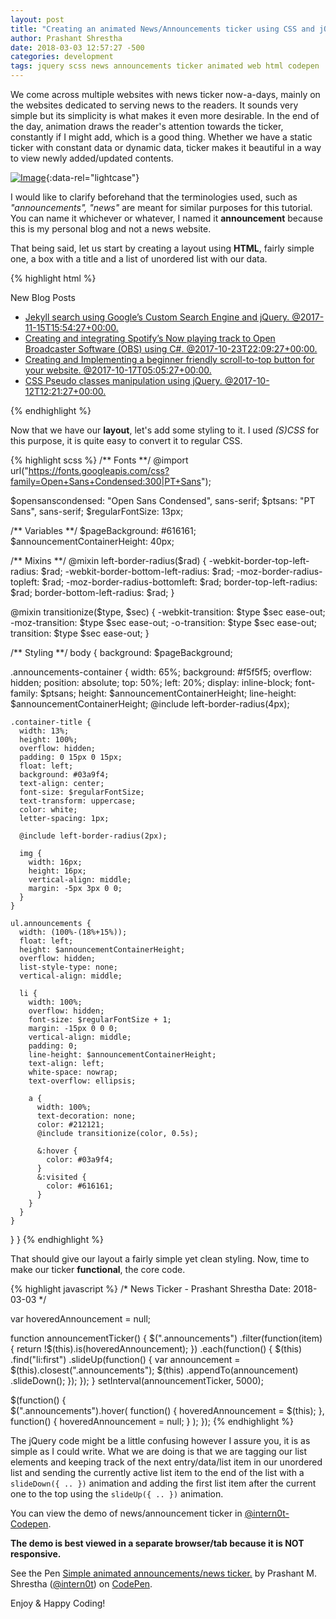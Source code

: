 ```yaml
---
layout: post
title: "Creating an animated News/Announcements ticker using CSS and jQuery."
author: Prashant Shrestha 
date: 2018-03-03 12:57:27 -500 
categories: development
tags: jquery scss news announcements ticker animated web html codepen
---
```


We come across multiple websites with news ticker now-a-days, mainly on the websites dedicated to serving news to the readers. It sounds very simple but its simplicity is what makes it even more desirable. In the end of the day, animation draws the reader's attention towards the ticker, constantly if I might add, which is a good thing. Whether we have a static ticker with constant data or dynamic data, ticker makes it beautiful in a way to view newly added/updated contents.

[![Image](https://i.imgur.com/dfOiWdt.jpg)](https://i.imgur.com/dfOiWdt.jpg "News & Announcements Ticker"){:data-rel="lightcase"}

I would like to clarify beforehand that the terminologies used, such as *"announcements", "news"* are meant for similar purposes for this tutorial. You can name it whichever or whatever, I named it **announcement** because this is my personal blog and not a news website.
<!--excerpt-->
That being said, let us start by creating a layout using **HTML**, fairly simple one, a box with a title and a list of unordered list with our data.

{% highlight html %}
<div class="announcements-container">
  <div class="container-title">New Blog Posts</div>
  <ul class="announcements">
    <li><a href="https://prashant.me/development/2017/11/15/jekyll-search-using-google-custom-search-engine-and-jquery.html" title="#">Jekyll search using Google’s Custom Search Engine and jQuery. @2017-11-15T15:54:27+00:00.</a></li>
    <li><a href="https://prashant.me/development/2017/10/23/creating-and-integrating-spotify-now-playing-to-open-broadcaster-software.html" title="#">Creating and integrating Spotify’s Now playing track to Open Broadcaster Software (OBS) using C#. @2017-10-23T22:09:27+00:00.</a></li>
    <li><a href="https://prashant.me/development/2017/10/17/creating-and-implementing-a-beginner-friendly-scroll-to-top-button-for-your-website.html" title="#">Creating and Implementing a beginner friendly scroll-to-top button for your website. @2017-10-17T05:05:27+00:00.</a></li>
    <li><a href="https://prashant.me/development/2013/10/12/css-pseudo-class-manipulation-using-jquery.html" title="#">CSS Pseudo classes manipulation using jQuery. @2017-10-12T12:21:27+00:00.</a></li>
  </ul>
</div>
{% endhighlight %}

Now that we have our **layout**, let's add some styling to it. I used *(S)CSS* for this purpose, it is quite easy to convert it to regular CSS.

{% highlight scss %}
/** Fonts **/
@import url("https://fonts.googleapis.com/css?family=Open+Sans+Condensed:300|PT+Sans");

$opensanscondensed: "Open Sans Condensed", sans-serif;
$ptsans: "PT Sans", sans-serif;
$regularFontSize: 13px;

/** Variables **/
$pageBackground: #616161;
$announcementContainerHeight: 40px;

/** Mixins **/
@mixin left-border-radius($rad) {
  -webkit-border-top-left-radius: $rad;
  -webkit-border-bottom-left-radius: $rad;
  -moz-border-radius-topleft: $rad;
  -moz-border-radius-bottomleft: $rad;
  border-top-left-radius: $rad;
  border-bottom-left-radius: $rad;
}

@mixin transitionize($type, $sec) {
  -webkit-transition: $type $sec ease-out;
  -moz-transition: $type $sec ease-out;
  -o-transition: $type $sec ease-out;
  transition: $type $sec ease-out;
}

/** Styling **/
body {
  background: $pageBackground;

  .announcements-container {
    width: 65%;
    background: #f5f5f5;
    overflow: hidden;
    position: absolute;
    top: 50%;
    left: 20%;
    display: inline-block;
    font-family: $ptsans;
    height: $announcementContainerHeight;
    line-height: $announcementContainerHeight;
    @include left-border-radius(4px);

    .container-title {
      width: 13%;
      height: 100%;
      overflow: hidden;
      padding: 0 15px 0 15px;
      float: left;
      background: #03a9f4;
      text-align: center;
      font-size: $regularFontSize;
      text-transform: uppercase;
      color: white;
      letter-spacing: 1px;

      @include left-border-radius(2px);

      img {
        width: 16px;
        height: 16px;
        vertical-align: middle;
        margin: -5px 3px 0 0;
      }
    }

    ul.announcements {
      width: (100%-(18%+15%));
      float: left;
      height: $announcementContainerHeight;
      overflow: hidden;
      list-style-type: none;
      vertical-align: middle;

      li {
        width: 100%;
        overflow: hidden;
        font-size: $regularFontSize + 1;
        margin: -15px 0 0 0;
        vertical-align: middle;
        padding: 0;
        line-height: $announcementContainerHeight;
        text-align: left;
        white-space: nowrap;
        text-overflow: ellipsis;

        a {
          width: 100%;
          text-decoration: none;
          color: #212121;
          @include transitionize(color, 0.5s);

          &:hover {
            color: #03a9f4;
          }
          &:visited {
            color: #616161;
          }
        }
      }
    }
  }
}
{% endhighlight %}

That should give our layout a fairly simple yet clean styling. Now, time to make our ticker **functional**, the core code.

{% highlight javascript %}
/*
  News Ticker - Prashant Shrestha
  Date: 2018-03-03
*/

var hoveredAnnouncement = null;

function announcementTicker() {
  $(".announcements")
    .filter(function(item) {
      return !$(this).is(hoveredAnnouncement);
    })
    .each(function() {
      $(this)
        .find("li:first")
        .slideUp(function() {
          var announcement = $(this).closest(".announcements");
          $(this)
            .appendTo(announcement)
            .slideDown();
        });
    });
}
setInterval(announcementTicker, 5000);

$(function() {  
  $(".announcements").hover(
    function() {
      hoveredAnnouncement = $(this);
    },
    function() {
      hoveredAnnouncement = null;
    }
  );
});
{% endhighlight %}

The jQuery code might be a little confusing however I assure you, it is as simple as I could write. What we are doing is that we are tagging our list elements and keeping track of the next entry/data/list item in our unordered list and sending the currently active list item to the end of the list with a `slideDown({ .. })` animation and adding the first list item after the current one to the top using the `slideUp({ .. })` animation.

You can view the demo of news/announcement ticker in [@intern0t-Codepen](https://codepen.io/intern0t/pen/QQPxBq?editors=0010). 

**The demo is best viewed in a separate browser/tab because it is NOT responsive.**

<p data-height="265" data-theme-id="light" data-slug-hash="QQPxBq" data-default-tab="result" data-user="intern0t" data-embed-version="2" data-pen-title="Simple animated announcements/news ticker." class="codepen">See the Pen <a href="https://codepen.io/intern0t/pen/QQPxBq/">Simple animated announcements/news ticker.</a> by Prashant M.  Shrestha (<a href="https://codepen.io/intern0t">@intern0t</a>) on <a href="https://codepen.io">CodePen</a>.</p>
<script async src="https://static.codepen.io/assets/embed/ei.js"></script>

Enjoy & Happy Coding!
